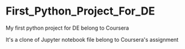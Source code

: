 # First_Python_Project_For_DE
My first python project for DE belong to Coursera

It's a clone of Jupyter notebook file belong to Coursera's assignment
